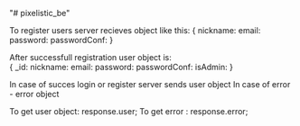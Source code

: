 "# pixelistic_be" 

To register users server recieves object like this: 
{
	nickname: 
	email:
	password:
	passwordConf:
}

After successfull registration user object is:  
{
	_id:
	nickname: 
	email:
	password:
	passwordConf:
	isAdmin:
}

In case of succes login or register server sends user object
In case of error - error object

To get user object: response.user;
To get error : response.error;

